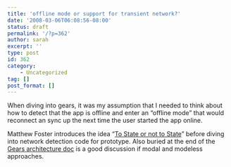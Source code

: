 ```yaml
---
title: 'offline mode or support for transient network?'
date: '2008-03-06T06:08:56-08:00'
status: draft
permalink: '/?p=362'
author: sarah
excerpt: ''
type: post
id: 362
category:
    - Uncategorized
tag: []
post_format: []
---
```

When diving into gears, it was my assumption that I needed to think about how to detect that the app is offline and enter an “offline mode” that would reconnect an sync up the next time the user started the app online.

Matthew Foster introduces the idea “[To State or not to State](http://positionabsolute.net/blog/2007/09/google-gears-offline-detection.php)” before diving into network detection code for prototype. Also buried at the end of the [Gears architecture doc](http://code.google.com/apis/gears/architecture.html) is a good discussion if modal and modeless approaches.